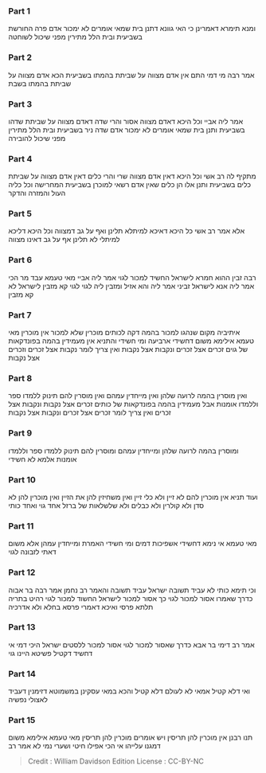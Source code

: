 
### Part 1
ומנא תימרא דאמרינן כי האי גוונא דתנן בית שמאי אומרים לא ימכור אדם פרה החורשת בשביעית ובית הלל מתירין מפני שיכול לשוחטה

### Part 2
אמר רבה מי דמי התם אין אדם מצווה על שביתת בהמתו בשביעית הכא אדם מצווה על שביתת בהמתו בשבת

### Part 3
אמר ליה אביי וכל היכא דאדם מצווה אסור והרי שדה דאדם מצווה על שביתת שדהו בשביעית ותנן בית שמאי אומרים לא ימכור אדם שדה ניר בשביעית ובית הלל מתירין מפני שיכול להובירה

### Part 4
מתקיף לה רב אשי וכל היכא דאין אדם מצווה שרי והרי כלים דאין אדם מצווה על שביתת כלים בשביעית ותנן אלו הן כלים שאין אדם רשאי למוכרן בשביעית המחרישה וכל כליה העול והמזרה והדקר

### Part 5
אלא אמר רב אשי כל היכא דאיכא למיתלא תלינן ואף על גב דמצווה וכל היכא דליכא למיתלי לא תלינן אף על גב דאינו מצווה

### Part 6
רבה זבין ההוא חמרא לישראל החשיד למכור לגוי אמר ליה אביי מאי טעמא עבד מר הכי אמר ליה אנא לישראל זביני אמר ליה והא אזיל ומזבין ליה לגוי לגוי קא מזבין לישראל לא קא מזבין

### Part 7
איתיביה מקום שנהגו למכור בהמה דקה לכותים מוכרין שלא למכור אין מוכרין מאי טעמא אילימא משום דחשידי ארביעה ומי חשידי והתניא אין מעמידין בהמה בפונדקאות של גוים זכרים אצל זכרים ונקבות אצל נקבות ואין צריך לומר נקבות אצל זכרים וזכרים אצל נקבות

### Part 8
ואין מוסרין בהמה לרועה שלהן ואין מייחדין עמהם ואין מוסרין להם תינוק ללמדו ספר וללמדו אומנות אבל מעמידין בהמה בפונדקאות של כותים זכרים אצל נקבות ונקבות אצל זכרים ואין צריך לומר זכרים אצל זכרים ונקבות אצל נקבות

### Part 9
ומוסרין בהמה לרועה שלהן ומייחדין עמהם ומוסרין להם תינוק ללמדו ספר וללמדו אומנות אלמא לא חשידי

### Part 10
ועוד תניא אין מוכרין להם לא זיין ולא כלי זיין ואין משחיזין להן את הזיין ואין מוכרין להן לא סדן ולא קולרין ולא כבלים ולא שלשלאות של ברזל אחד גוי ואחד כותי

### Part 11
מאי טעמא אי נימא דחשידי אשפיכות דמים ומי חשידי האמרת ומייחדין עמהן אלא משום דאתי לזבונה לגוי

### Part 12
וכי תימא כותי לא עביד תשובה ישראל עביד תשובה והאמר רב נחמן אמר רבה בר אבוה כדרך שאמרו אסור למכור לגוי כך אסור למכור לישראל החשוד למכור לגוי רהיט בתריה תלתא פרסי ואיכא דאמרי פרסא בחלא ולא אדרכיה

### Part 13
אמר רב דימי בר אבא כדרך שאסור למכור לגוי אסור למכור ללסטים ישראל היכי דמי אי דחשיד דקטיל פשיטא היינו גוי

### Part 14
ואי דלא קטיל אמאי לא לעולם דלא קטיל והכא במאי עסקינן במשמוטא דזימנין דעביד לאצולי נפשיה

### Part 15
תנו רבנן אין מוכרין להן תריסין ויש אומרים מוכרין להן תריסין מאי טעמא אילימא משום דמגנו עלייהו אי הכי אפילו חיטי ושערי נמי לא אמר רב

>Credit : William Davidson Edition
>License : CC-BY-NC